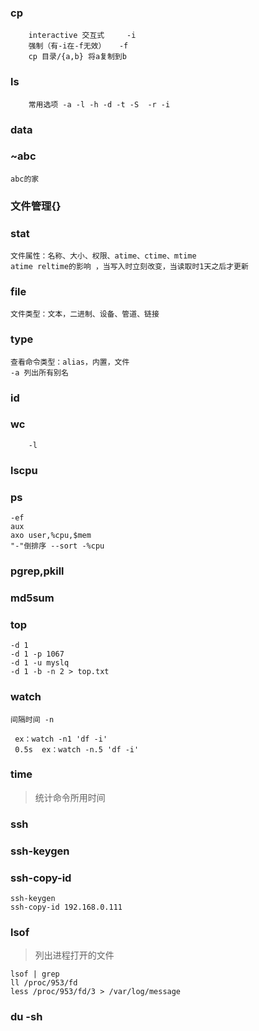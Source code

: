 ### cp

        interactive 交互式     -i 
        强制（有-i在-f无效）   -f
        cp 目录/{a,b} 将a复制到b
        
### ls 
    
        常用选项 -a -l -h -d -t -S  -r -i
        
### data

        
### ~abc

    abc的家        
      
### 文件管理{}

### stat
    
    文件属性：名称、大小、权限、atime、ctime、mtime
    atime reltime的影响 ，当写入时立刻改变，当读取时1天之后才更新  
    
### file

    文件类型：文本，二进制、设备、管道、链接

### type 

    查看命令类型：alias，内置，文件
    -a 列出所有别名
### id

### wc 
        
        -l
        
### lscpu

### ps 

    -ef 
    aux
    axo user,%cpu,$mem
    "-"倒排序 --sort -%cpu

### pgrep,pkill


### md5sum

### top

    -d 1
    -d 1 -p 1067
    -d 1 -u myslq
    -d 1 -b -n 2 > top.txt

### watch 

    间隔时间 -n
    
     ex：watch -n1 'df -i'
     0.5s  ex：watch -n.5 'df -i'
     
### time
> 统计命令所用时间  

### ssh

### ssh-keygen

### ssh-copy-id

    ssh-keygen
    ssh-copy-id 192.168.0.111
    
    
### lsof
> 列出进程打开的文件
    
    lsof | grep  
    ll /proc/953/fd
    less /proc/953/fd/3 > /var/log/message
    
### du -sh
 
        